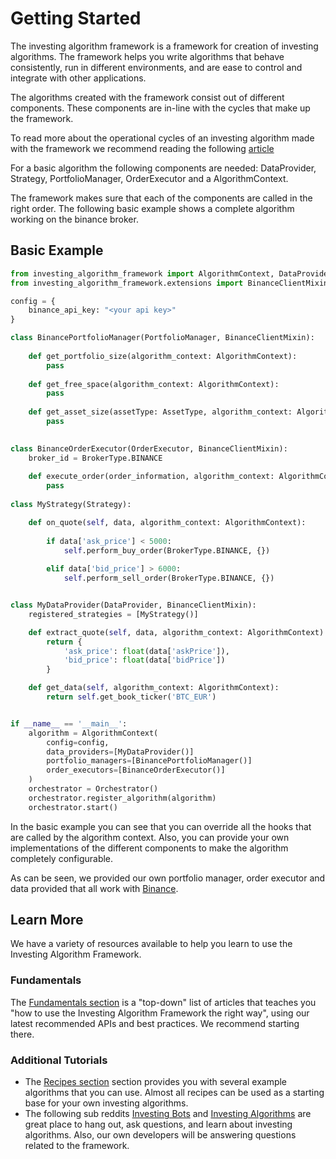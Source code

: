 # Getting Started

The investing algorithm framework is a framework for creation of investing 
algorithms. The framework helps you write algorithms that behave consistently, 
run in different environments, and are ease to control and integrate with 
other applications.

The algorithms created with the framework consist out of different components.
These components are in-line with the cycles that make up the framework. 

To read more about the operational cycles of an investing algorithm made with the framework we recommend reading the following [article](https://investing-algorithm-framework.com/documentation/tutorials/fundamentals/core-concepts) 

For a basic algorithm the following components are needed: DataProvider, Strategy, PortfolioManager, OrderExecutor and a 
AlgorithmContext.

The framework makes sure that each of the components are called in the right order. The following basic example 
shows a complete algorithm working on the binance broker.

## Basic Example

```python
from investing_algorithm_framework import AlgorithmContext, DataProvider, Strategy, PortfolioTracker, OrderExecutor
from investing_algorithm_framework.extensions import BinanceClientMixin

config = {
    binance_api_key: "<your api key>"
}

class BinancePortfolioManager(PortfolioManager, BinanceClientMixin):
    
    def get_portfolio_size(algorithm_context: AlgorithmContext):
        pass
        
    def get_free_space(algorithm_context: AlgorithmContext):
        pass
        
    def get_asset_size(assetType: AssetType, algorithm_context: AlgorithmContext):
        pass  
        

class BinanceOrderExecutor(OrderExecutor, BinanceClientMixin):
    broker_id = BrokerType.BINANCE
    
    def execute_order(order_information, algorithm_context: AlgorithmContext):
        pass
    
class MyStrategy(Strategy):

    def on_quote(self, data, algorithm_context: AlgorithmContext):
        
        if data['ask_price'] < 5000:
            self.perform_buy_order(BrokerType.BINANCE, {})
        
        elif data['bid_price'] > 6000:
            self.perform_sell_order(BrokerType.BINANCE, {})


class MyDataProvider(DataProvider, BinanceClientMixin):
    registered_strategies = [MyStrategy()]

    def extract_quote(self, data, algorithm_context: AlgorithmContext):
        return {
            'ask_price': float(data['askPrice']),
            'bid_price': float(data['bidPrice'])
        }

    def get_data(self, algorithm_context: AlgorithmContext):
        return self.get_book_ticker('BTC_EUR')


if __name__ == '__main__':
    algorithm = AlgorithmContext(
        config=config, 
        data_providers=[MyDataProvider()]
        portfolio_managers=[BinancePortfolioManager()]
        order_executors=[BinanceOrderExecutor()]
    )
    orchestrator = Orchestrator()
    orchestrator.register_algorithm(algorithm)
    orchestrator.start()
```

In the basic example you can see that you can override all the hooks
that are called by the algorithm context. Also, you can provide your own 
implementations of the different components to make the algorithm completely 
configurable. 

As can be seen, we provided our own portfolio manager, order executor and data provided that all work with [Binance](https://www.binance.com/en).


## Learn More
We have a variety of resources available to help you learn to use the Investing Algorithm Framework.

### Fundamentals 
The [Fundamentals section](https://investing-algorithm-framework.com/documentation/tutorials/fundamentals/core-concepts) is a "top-down" list of articles that teaches you "how to use the Investing Algorithm Framework the right way", 
using our latest recommended APIs and best practices. We recommend starting there.

### Additional Tutorials
* The [Recipes section](https://investing-algorithm-framework.com/documentation/tutorials/recipes/overview) section provides you with several example algorithms that you can use. Almost all recipes can be used as a starting base for your
own investing algorithms.
* The following sub reddits [Investing Bots](https://www.reddit.com/r/InvestingBots/) and [Investing Algorithms](https://www.reddit.com/r/InvestingAlgorithms/) are great place to hang out, ask questions, and learn about investing algorithms. Also, our own developers will 
be answering questions related to the framework.
